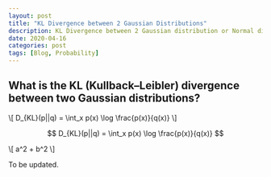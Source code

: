 ```yaml
---
layout: post
title: "KL Divergence between 2 Gaussian Distributions"
description: KL Divergence between 2 Gaussian distribution or Normal distribution, Probability.
date: 2020-04-16
categories: post
tags: [Blog, Probability]
---
```


## What is the KL (Kullback–Leibler) divergence between two Gaussian distributions?

\\[ D_{KL}(p||q) = \int_x p(x) \log \frac{p(x)}{q(x)} \\]

$$ D_{KL}(p||q) = \int_x p(x) \log \frac{p(x)}{q(x)} $$

\\[ a^2 + b^2 \\]

To be updated.